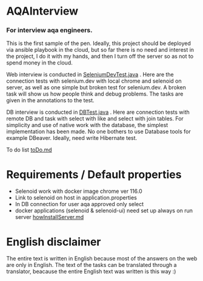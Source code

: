 # AQAInterview 
### For interview aqa engineers.

This is the first sample of the pen. Ideally, this project should be deployed via ansible playbook in the cloud, but so far there is no need and interest in the project, I do it with my hands, and then I turn off the server so as not to spend money in the cloud.

Web interview is conducted in [SeleniumDevTest.java](src%2Ftest%2Fjava%2FSeleniumDevTest.java) . Here are the connection tests with selenium.dev with local chrome and selenoid on server, as well as one simple but broken test for selenium.dev. A broken task will show us how people think and debug problems. The tasks are given in the annotations to the test.

DB interview is conducted in [DBTest.java](src%2Ftest%2Fjava%2FDBTest.java) . Here are connection tests with remote DB and task with select with like and select with join tables. For simplicity and use of native work with the database, the simplest implementation has been made. No one bothers to use Database tools for example DBeaver. Ideally, need write Hibernate test.

To do list [toDo.md](toDo.md)

# Requirements / Default properties
- Selenoid work with docker image chrome ver 116.0
- Link to selenoid on host in application.properties
- In DB connection for user aqa approved only select
- docker applications (selenoid & selenoid-ui) need set up always on run server [howInstallServer.md](installServerGuid%2FhowInstallServer.md)

# English disclaimer
The entire text is written in English because most of the answers on the web are only in English.
The text of the tasks can be translated through a translator, beacause the entire English text was written is this way :)